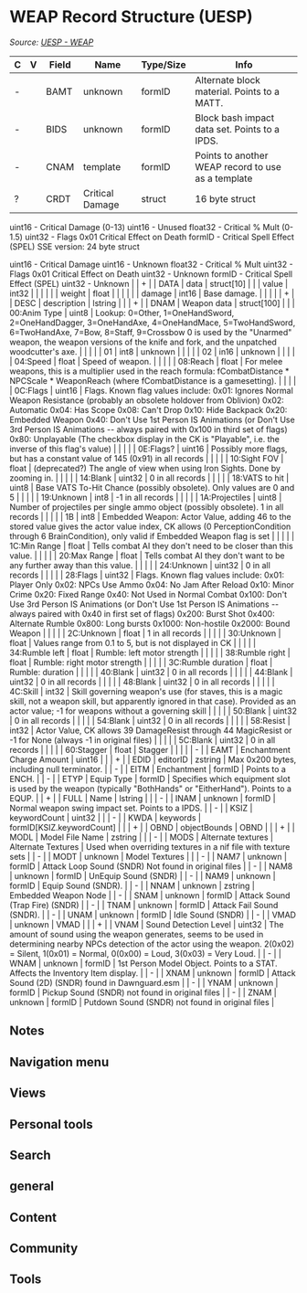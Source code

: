 # WEAP Record Structure (UESP)

*Source: [UESP - WEAP](https://en.uesp.net/wiki/Skyrim_Mod:Mod_File_Format/WEAP)*

| C | V | Field | Name | Type/Size | Info |
| --- | --- | --- | --- | --- | --- |
| - |  | BAMT | unknown | formID | Alternate block material. Points to a MATT. |
| - |  | BIDS | unknown | formID | Block bash impact data set. Points to a IPDS. |
| - |  | CNAM | template | formID | Points to another WEAP record to use as a template |
| ? |  | CRDT | Critical Damage | struct | 16 byte struct

uint16 - Critical Damage (0-13)
uint16 - Unused
float32 - Critical % Mult (0-1.5)
uint32 - Flags
0x01 Critical Effect on Death
formID - Critical Spell Effect (SPEL)
SSE version: 24 byte struct

uint16 - Critical Damage
uint16 - Unknown
float32 - Critical % Mult
uint32 - Flags
0x01 Critical Effect on Death
uint32 - Unknown
formID - Critical Spell Effect (SPEL)
uint32 - Unknown |
| + |  | DATA | data | struct[10] |  |
| value | int32 |  |  |  |  |
| weight | float |  |  |  |  |
| damage | int16 | Base damage. |  |  |  |
| + |  | DESC | description | lstring |  |
| + |  | DNAM | Weapon data | struct[100] |  |
| 00:Anim Type | uint8 | Lookup: 0=Other, 1=OneHandSword, 2=OneHandDagger, 3=OneHandAxe, 4=OneHandMace, 5=TwoHandSword, 6=TwoHandAxe, 7=Bow, 8=Staff, 9=Crossbow
0 is used by the "Unarmed" weapon, the weapon versions of the knife and fork, and the unpatched woodcutter's axe. |  |  |  |
| 01 | int8 | unknown |  |  |  |
| 02 | in16 | unknown |  |  |  |
| 04:Speed | float | Speed of weapon. |  |  |  |
| 08:Reach | float | For melee weapons, this is a multiplier used in the reach formula: fCombatDistance * NPCScale * WeaponReach (where fCombatDistance is a gamesetting). |  |  |  |
| 0C:Flags | uint16 | Flags.  Known flag values include:
0x01: Ignores Normal Weapon Resistance (probably an obsolete holdover from Oblivion)
0x02: Automatic
0x04: Has Scope
0x08: Can't Drop
0x10: Hide Backpack
0x20: Embedded Weapon
0x40: Don't Use 1st Person IS Animations (or Don't Use 3rd Person IS Animations -- always paired with 0x100 in third set of flags)
0x80: Unplayable (The checkbox display in the CK is "Playable", i.e. the inverse of this flag's value) |  |  |  |
| 0E:Flags? | uint16 | Possibly more flags, but has a constant value of 145 (0x91) in all records |  |  |  |
| 10:Sight FOV | float | (deprecated?) The angle of view when using Iron Sights. Done by zooming in. |  |  |  |
| 14:Blank | uint32 | 0 in all records |  |  |  |
| 18:VATS to hit | uint8 | Base VATS To-Hit Chance (possibly obsolete).  Only values are 0 and 5 |  |  |  |
| 19:Unknown | int8 | -1 in all records |  |  |  |
| 1A:Projectiles | uint8 | Number of projectiles per single ammo object (possibly obsolete).  1 in all records |  |  |  |
| 1B | int8 | Embedded Weapon: Actor Value, adding 46 to the stored value gives the actor value index, CK allows (0 PerceptionCondition through 6 BrainCondition), only valid if Embedded Weapon flag is set |  |  |  |
| 1C:Min Range | float | Tells combat AI they don't need to be closer than this value. |  |  |  |
| 20:Max Range | float | Tells combat AI they don't want to be any further away than this value. |  |  |  |
| 24:Unknown | uint32 | 0 in all records |  |  |  |
| 28:Flags | uint32 | Flags.  Known flag values include:
0x01: Player Only
0x02: NPCs Use Ammo
0x04: No Jam After Reload
0x10: Minor Crime
0x20: Fixed Range
0x40: Not Used in Normal Combat
0x100: Don't Use 3rd Person IS Animations (or Don't Use 1st Person IS Animations -- always paired with 0x40 in first set of flags)
0x200: Burst Shot
0x400: Alternate Rumble
0x800: Long bursts
0x1000: Non-hostile
0x2000: Bound Weapon |  |  |  |
| 2C:Unknown | float | 1 in all records |  |  |  |
| 30:Unknown | float | Values range from 0.1 to 5, but is not displayed in CK |  |  |  |
| 34:Rumble left | float | Rumble: left motor strength |  |  |  |
| 38:Rumble right | float | Rumble: right motor strength |  |  |  |
| 3C:Rumble duration | float | Rumble: duration |  |  |  |
| 40:Blank | uint32 | 0 in all records |  |  |  |
| 44:Blank | uint32 | 0 in all records |  |  |  |
| 48:Blank | uint32 | 0 in all records |  |  |  |
| 4C:Skill | int32 | Skill governing weapon's use (for staves, this is a magic skill, not a weapon skill, but apparently ignored in that case).  Provided as an actor value; -1 for weapons without a governing skill |  |  |  |
| 50:Blank | uint32 | 0 in all records |  |  |  |
| 54:Blank | uint32 | 0 in all records |  |  |  |
| 58:Resist | int32 | Actor Value, CK allows 39 DamageResist through 44 MagicResist or -1 for None (always -1 in original files) |  |  |  |
| 5C:Blank | uint32 | 0 in all records |  |  |  |
| 60:Stagger | float | Stagger |  |  |  |
| - |  | EAMT | Enchantment Charge Amount | uint16 |  |
| + |  | EDID | editorID | zstring | Max 0x200 bytes, including null terminator. |
| - |  | EITM | Enchantment | formID | Points to a ENCH. |
| - |  | ETYP | Equip Type | formID | Specifies which equipment slot is used by the weapon (typically "BothHands" or "EitherHand"). Points to a EQUP. |
| + |  | FULL | Name | lstring |  |
| - |  | INAM | unknown | formID | Normal weapon swing impact set. Points to a IPDS. |
| - |  | KSIZ | keywordCount | uint32 |  |
| - |  | KWDA | keywords | formID[KSIZ.keywordCount] |  |
| + |  | OBND | objectBounds | OBND |  |
| + |  | MODL | Model File Name | zstring |  |
| - |  | MODS | Alternate textures | Alternate Textures | Used when overriding textures in a nif file with texture sets |
| - |  | MODT | unknown | Model Textures |  |
| - |  | NAM7 | unknown | formID | Attack Loop Sound (SNDR) Not found in original files |
| - |  | NAM8 | unknown | formID | UnEquip Sound (SNDR) |
| - |  | NAM9 | unknown | formID | Equip Sound (SNDR). |
| - |  | NNAM | unknown | zstring | Embedded Weapon Node |
| - |  | SNAM | unknown | formID | Attack Sound (Trap Fire) (SNDR) |
| - |  | TNAM | unknown | formID | Attack Fail Sound (SNDR). |
| - |  | UNAM | unknown | formID | Idle Sound (SNDR) |
| - |  | VMAD | unknown | VMAD |  |
| + |  | VNAM | Sound Detection Level | uint32 | The amount of sound using the weapon generates, seems to be used in determining nearby NPCs detection of the actor using the weapon. 2(0x02) = Silent, 1(0x01) = Normal, 0(0x00) = Loud, 3(0x03) = Very Loud. |
| - |  | WNAM | unknown | formID | 1st Person Model Object. Points to a STAT. Affects the Inventory Item display. |
| - |  | XNAM | unknown | formID | Attack Sound (2D) (SNDR) found in Dawnguard.esm |
| - |  | YNAM | unknown | formID | Pickup Sound (SNDR) not found in original files |
| - |  | ZNAM | unknown | formID | Putdown Sound (SNDR) not found in original files |

## Notes

## Navigation menu

## Views

## Personal tools

## Search

## general

## Content

## Community

## Tools

